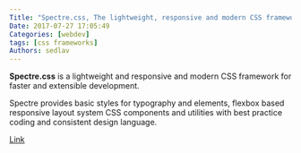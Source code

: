 ```yaml
---
Title: "Spectre.css, The lightweight, responsive and modern CSS framework"
Date: 2017-07-27 17:05:49
Categories: [webdev]
tags: [css frameworks]
Authors: sedlav
---
```


**Spectre.css** is a lightweight and responsive and modern CSS framework for faster and extensible development.

Spectre provides basic styles for typography and elements, flexbox based responsive layout system CSS components and utilities with best practice coding and consistent design language.

[Link](https://picturepan2.github.io/spectre/index.html)
